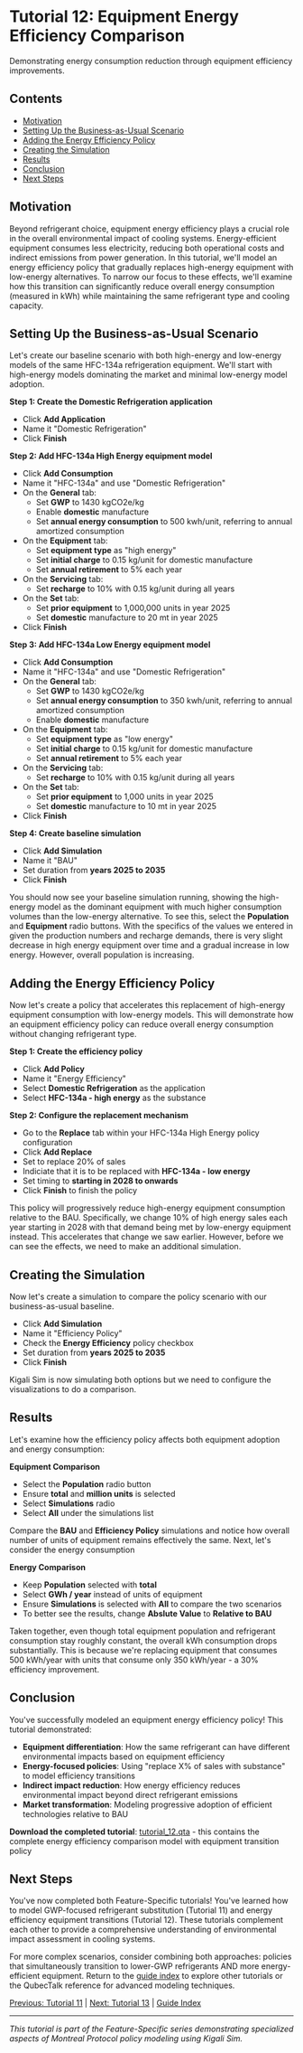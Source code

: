 # Tutorial 12: Equipment Energy Efficiency Comparison

Demonstrating energy consumption reduction through equipment efficiency improvements.

## Contents

- [Motivation](#motivation)
- [Setting Up the Business-as-Usual Scenario](#setting-up-the-business-as-usual-scenario)
- [Adding the Energy Efficiency Policy](#adding-the-energy-efficiency-policy)
- [Creating the Simulation](#creating-the-simulation)
- [Results](#results)
- [Conclusion](#conclusion)
- [Next Steps](#next-steps)

## Motivation

Beyond refrigerant choice, equipment energy efficiency plays a crucial role in the overall environmental impact of cooling systems. Energy-efficient equipment consumes less electricity, reducing both operational costs and indirect emissions from power generation. In this tutorial, we'll model an energy efficiency policy that gradually replaces high-energy equipment with low-energy alternatives. To narrow our focus to these effects, we'll examine how this transition can significantly reduce overall energy consumption (measured in kWh) while maintaining the same refrigerant type and cooling capacity.

## Setting Up the Business-as-Usual Scenario

Let's create our baseline scenario with both high-energy and low-energy models of the same HFC-134a refrigeration equipment. We'll start with high-energy models dominating the market and minimal low-energy model adoption.

**Step 1: Create the Domestic Refrigeration application**
- Click **Add Application**
- Name it "Domestic Refrigeration"
- Click **Finish**

**Step 2: Add HFC-134a High Energy equipment model**
- Click **Add Consumption**
- Name it "HFC-134a" and use "Domestic Refrigeration"
- On the **General** tab:
  - Set **GWP** to 1430 kgCO2e/kg
  - Enable **domestic** manufacture
  - Set **annual energy consumption** to 500 kwh/unit, referring to annual amortized consumption
- On the **Equipment** tab:
  - Set **equipment type** as "high energy"
  - Set **initial charge** to 0.15 kg/unit for domestic manufacture
  - Set **annual retirement** to 5% each year
- On the **Servicing** tab:
  - Set **recharge** to 10% with 0.15 kg/unit during all years
- On the **Set** tab:
  - Set **prior equipment** to 1,000,000 units in year 2025
  - Set **domestic** manufacture to 20 mt in year 2025
- Click **Finish**

**Step 3: Add HFC-134a Low Energy equipment model**
- Click **Add Consumption**
- Name it "HFC-134a" and use "Domestic Refrigeration"
- On the **General** tab:
  - Set **GWP** to 1430 kgCO2e/kg
  - Set **annual energy consumption** to 350 kwh/unit, referring to annual amortized consumption
  - Enable **domestic** manufacture
- On the **Equipment** tab:
  - Set **equipment type** as "low energy"
  - Set **initial charge** to 0.15 kg/unit for domestic manufacture
  - Set **annual retirement** to 5% each year
- On the **Servicing** tab:
  - Set **recharge** to 10% with 0.15 kg/unit during all years
- On the **Set** tab:
  - Set **prior equipment** to 1,000 units in year 2025
  - Set **domestic** manufacture to 10 mt in year 2025
- Click **Finish**

**Step 4: Create baseline simulation**
- Click **Add Simulation**
- Name it "BAU"
- Set duration from **years 2025 to 2035**
- Click **Finish**

You should now see your baseline simulation running, showing the high-energy model as the dominant equipment with much higher consumption volumes than the low-energy alternative. To see this, select the **Population** and **Equipment** radio buttons. With the specifics of the values we entered in given the production numbers and recharge demands, there is very slight decrease in high energy equipment over time and a gradual increase in low energy. However, overall population is increasing.

## Adding the Energy Efficiency Policy

Now let's create a policy that accelerates this replacement of high-energy equipment consumption with low-energy models. This will demonstrate how an equipment efficiency policy can reduce overall energy consumption without changing refrigerant type.

**Step 1: Create the efficiency policy**
- Click **Add Policy**
- Name it "Energy Efficiency"
- Select **Domestic Refrigeration** as the application
- Select **HFC-134a - high energy** as the substance

**Step 2: Configure the replacement mechanism**
- Go to the **Replace** tab within your HFC-134a High Energy policy configuration
- Click **Add Replace**
- Set to replace 20% of sales
- Indiciate that it is to be replaced with **HFC-134a - low energy**
- Set timing to **starting in 2028 to onwards**
- Click **Finish** to finish the policy

This policy will progressively reduce high-energy equipment consumption relative to the BAU. Specifically, we change 10% of high energy sales each year starting in 2028 with that demand being met by low-energy equipment instead. This accelerates that change we saw earlier. However, before we can see the effects, we need to make an additional simulation.

## Creating the Simulation

Now let's create a simulation to compare the policy scenario with our business-as-usual baseline.

- Click **Add Simulation**
- Name it "Efficiency Policy"
- Check the **Energy Efficiency** policy checkbox
- Set duration from **years 2025 to 2035**
- Click **Finish**

Kigali Sim is now simulating both options but we need to configure the visualizations to do a comparison.

## Results

Let's examine how the efficiency policy affects both equipment adoption and energy consumption:

**Equipment Comparison**
- Select the **Population** radio button
- Ensure **total** and **million units** is selected
- Select **Simulations** radio
- Select **All** under the simulations list

Compare the **BAU** and **Efficiency Policy** simulations and notice how overall number of units of equipment remains effectively the same. Next, let's consider the energy consumption

**Energy Comparison**
- Keep **Population** selected with **total**
- Select **GWh / year** instead of units of equipment
- Ensure **Simulations** is selected with **All** to compare the two scenarios
- To better see the results, change **Abslute Value** to **Relative to BAU**

Taken together, even though total equipment population and refrigerant consumption stay roughly constant, the overall kWh consumption drops substantially. This is because we're replacing equipment that consumes 500 kWh/year with units that consume only 350 kWh/year - a 30% efficiency improvement.

## Conclusion

You've successfully modeled an equipment energy efficiency policy! This tutorial demonstrated:

- **Equipment differentiation**: How the same refrigerant can have different environmental impacts based on equipment efficiency
- **Energy-focused policies**: Using "replace X% of sales with substance" to model efficiency transitions
- **Indirect impact reduction**: How energy efficiency reduces environmental impact beyond direct refrigerant emissions
- **Market transformation**: Modeling progressive adoption of efficient technologies relative to BAU

**Download the completed tutorial**: [tutorial_12.qta](tutorial_12.qta) - this contains the complete energy efficiency comparison model with equipment transition policy

## Next Steps

You've now completed both Feature-Specific tutorials! You've learned how to model GWP-focused refrigerant substitution (Tutorial 11) and energy efficiency equipment transitions (Tutorial 12). These tutorials complement each other to provide a comprehensive understanding of environmental impact assessment in cooling systems.

For more complex scenarios, consider combining both approaches: policies that simultaneously transition to lower-GWP refrigerants AND more energy-efficient equipment. Return to the [guide index](/guide/) to explore other tutorials or the QubecTalk reference for advanced modeling techniques.

[Previous: Tutorial 11](/guide/tutorial_11.html) | [Next: Tutorial 13](/guide/tutorial_13.html) | [Guide Index](/guide/)

---

_This tutorial is part of the Feature-Specific series demonstrating specialized aspects of Montreal Protocol policy modeling using Kigali Sim._